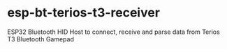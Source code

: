 # esp-bt-terios-t3-receiver
ESP32 Bluetooth HID Host to connect, receive and parse data from Terios T3 Bluetooth Gamepad
